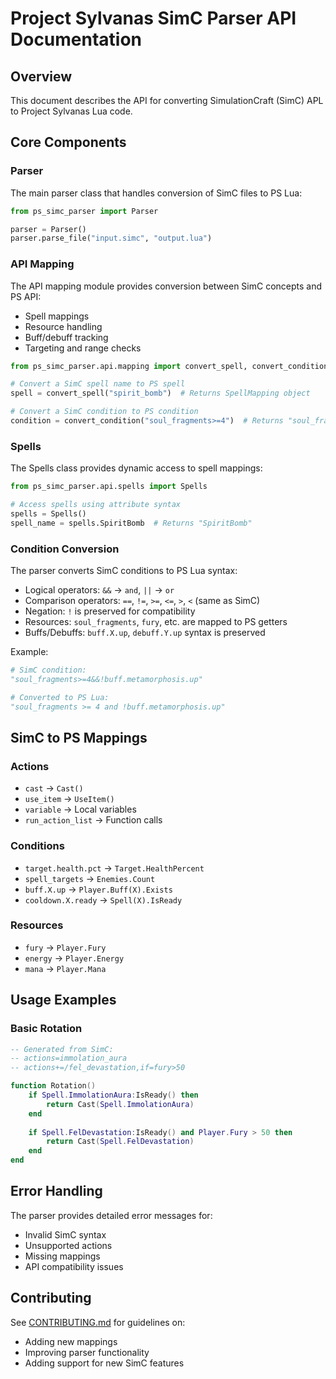 # Project Sylvanas SimC Parser API Documentation

## Overview

This document describes the API for converting SimulationCraft (SimC) APL to Project Sylvanas Lua code.

## Core Components

### Parser

The main parser class that handles conversion of SimC files to PS Lua:

```python
from ps_simc_parser import Parser

parser = Parser()
parser.parse_file("input.simc", "output.lua")
```

### API Mapping

The API mapping module provides conversion between SimC concepts and PS API:

- Spell mappings
- Resource handling
- Buff/debuff tracking
- Targeting and range checks

```python
from ps_simc_parser.api.mapping import convert_spell, convert_condition

# Convert a SimC spell name to PS spell
spell = convert_spell("spirit_bomb")  # Returns SpellMapping object

# Convert a SimC condition to PS condition
condition = convert_condition("soul_fragments>=4")  # Returns "soul_fragments >= 4"
```

### Spells

The Spells class provides dynamic access to spell mappings:

```python
from ps_simc_parser.api.spells import Spells

# Access spells using attribute syntax
spells = Spells()
spell_name = spells.SpiritBomb  # Returns "SpiritBomb"
```

### Condition Conversion

The parser converts SimC conditions to PS Lua syntax:

- Logical operators: `&&` -> `and`, `||` -> `or`
- Comparison operators: `==`, `!=`, `>=`, `<=`, `>`, `<` (same as SimC)
- Negation: `!` is preserved for compatibility
- Resources: `soul_fragments`, `fury`, etc. are mapped to PS getters
- Buffs/Debuffs: `buff.X.up`, `debuff.Y.up` syntax is preserved

Example:
```python
# SimC condition:
"soul_fragments>=4&&!buff.metamorphosis.up"

# Converted to PS Lua:
"soul_fragments >= 4 and !buff.metamorphosis.up"
```

## SimC to PS Mappings

### Actions
- `cast` -> `Cast()`
- `use_item` -> `UseItem()`
- `variable` -> Local variables
- `run_action_list` -> Function calls

### Conditions
- `target.health.pct` -> `Target.HealthPercent`
- `spell_targets` -> `Enemies.Count`
- `buff.X.up` -> `Player.Buff(X).Exists`
- `cooldown.X.ready` -> `Spell(X).IsReady`

### Resources
- `fury` -> `Player.Fury`
- `energy` -> `Player.Energy`
- `mana` -> `Player.Mana`

## Usage Examples

### Basic Rotation
```lua
-- Generated from SimC:
-- actions=immolation_aura
-- actions+=/fel_devastation,if=fury>50

function Rotation()
    if Spell.ImmolationAura:IsReady() then
        return Cast(Spell.ImmolationAura)
    end
    
    if Spell.FelDevastation:IsReady() and Player.Fury > 50 then
        return Cast(Spell.FelDevastation)
    end
end
```

## Error Handling

The parser provides detailed error messages for:
- Invalid SimC syntax
- Unsupported actions
- Missing mappings
- API compatibility issues

## Contributing

See [CONTRIBUTING.md](./CONTRIBUTING.md) for guidelines on:
- Adding new mappings
- Improving parser functionality
- Adding support for new SimC features
